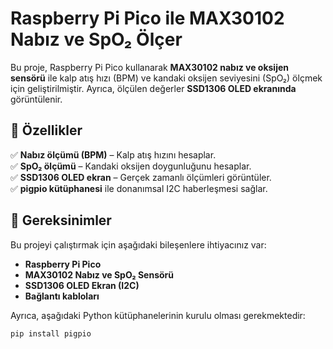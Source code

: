 
# Raspberry Pi Pico ile MAX30102 Nabız ve SpO₂ Ölçer

Bu proje, Raspberry Pi Pico kullanarak **MAX30102 nabız ve oksijen sensörü** ile kalp atış hızı (BPM) ve kandaki oksijen seviyesini (SpO₂) ölçmek için geliştirilmiştir. 
Ayrıca, ölçülen değerler **SSD1306 OLED ekranında** görüntülenir.

## 📌 Özellikler
✅ **Nabız ölçümü (BPM)** – Kalp atış hızını hesaplar.  
✅ **SpO₂ ölçümü** – Kandaki oksijen doygunluğunu hesaplar.  
✅ **SSD1306 OLED ekran** – Gerçek zamanlı ölçümleri görüntüler.  
✅ **pigpio kütüphanesi** ile donanımsal I2C haberleşmesi sağlar.  

## 🚀 Gereksinimler
Bu projeyi çalıştırmak için aşağıdaki bileşenlere ihtiyacınız var:

- **Raspberry Pi Pico**
- **MAX30102 Nabız ve SpO₂ Sensörü**
- **SSD1306 OLED Ekran (I2C)**
- **Bağlantı kabloları**

Ayrıca, aşağıdaki Python kütüphanelerinin kurulu olması gerekmektedir:
```bash
pip install pigpio


